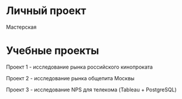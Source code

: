 # Личный проект
Мастерская

# Учебные проекты
Проект 1 - исследование рынка российского кинопроката

Проект 2 - исследование рынка общепита Москвы

Проект 3 - исследование NPS для телекома (Tableau + PostgreSQL) 
